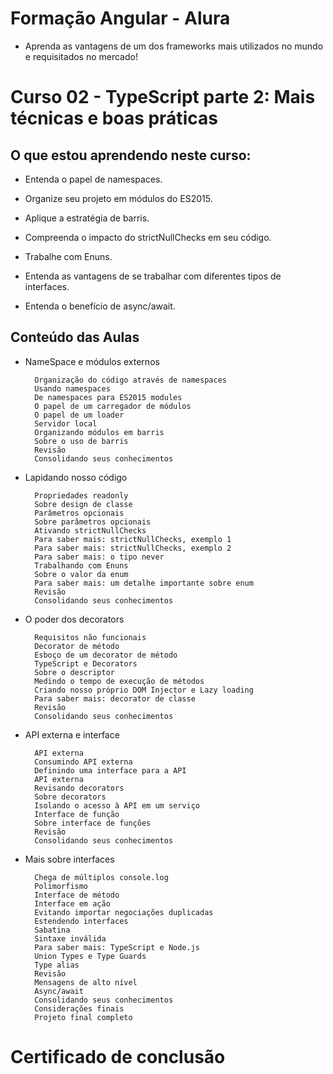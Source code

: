 # Formação Angular - Alura
+ Aprenda as vantagens de um dos frameworks mais utilizados no mundo e requisitados no mercado!

# Curso 02 - TypeScript parte 2: Mais técnicas e boas práticas

## O que estou aprendendo neste curso:

+ Entenda o papel de namespaces.

+ Organize seu projeto em módulos do ES2015.

+ Aplique a estratégia de barris.

+ Compreenda o impacto do strictNullChecks em seu código.

+ Trabalhe com Enuns.

+ Entenda as vantagens de se trabalhar com diferentes tipos de interfaces.

+ Entenda o benefício de async/await.

## Conteúdo das Aulas

+ NameSpace e módulos externos       
        
        Organização do código através de namespaces
        Usando namespaces
        De namespaces para ES2015 modules
        O papel de um carregador de módulos
        O papel de um loader
        Servidor local
        Organizando módulos em barris
        Sobre o uso de barris
        Revisão
        Consolidando seus conhecimentos

+ Lapidando nosso código 
          
        Propriedades readonly
        Sobre design de classe
        Parâmetros opcionais
        Sobre parâmetros opcionais
        Ativando strictNullChecks
        Para saber mais: strictNullChecks, exemplo 1
        Para saber mais: strictNullChecks, exemplo 2
        Para saber mais: o tipo never
        Trabalhando com Enuns
        Sobre o valor da enum
        Para saber mais: um detalhe importante sobre enum
        Revisão
        Consolidando seus conhecimentos

+ O poder dos decorators  
           
        Requisitos não funcionais
        Decorator de método
        Esboço de um decorator de método
        TypeScript e Decorators
        Sobre o descriptor
        Medindo o tempo de execução de métodos
        Criando nosso próprio DOM Injector e Lazy loading
        Para saber mais: decorator de classe
        Revisão
        Consolidando seus conhecimentos

+ API externa e interface
        
        API externa
        Consumindo API externa
        Definindo uma interface para a API
        API externa
        Revisando decorators
        Sobre decorators
        Isolando o acesso à API em um serviço
        Interface de função
        Sobre interface de funções
        Revisão
        Consolidando seus conhecimentos
        
+ Mais sobre interfaces 
        
        Chega de múltiplos console.log
        Polimorfismo
        Interface de método
        Interface em ação
        Evitando importar negociações duplicadas
        Estendendo interfaces
        Sabatina
        Sintaxe inválida
        Para saber mais: TypeScript e Node.js
        Union Types e Type Guards
        Type alias
        Revisão
        Mensagens de alto nível
        Async/await
        Consolidando seus conhecimentos
        Considerações finais
        Projeto final completo

# Certificado de conclusão

<!-- ![certificado](certificate-alura.png) -->